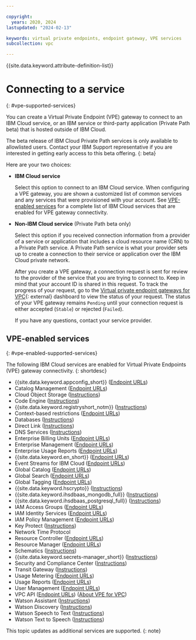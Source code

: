 ```yaml
---

copyright:
  years: 2020, 2024
lastupdated: "2024-02-13"

keywords: virtual private endpoints, endpoint gateway, VPE services
subcollection: vpc

---
```


{{site.data.keyword.attribute-definition-list}}

# Connecting to a service
{: #vpe-supported-services}

You can create a Virtual Private Endpoint (VPE) gateway to connect to an IBM Cloud service, or an IBM service or third-party application (Private Path beta) that is hosted outside of IBM Cloud.

The beta release of IBM Cloud Private Path services is only available to allowlisted users. Contact your IBM Support representative if you are interested in getting early access to this beta offering.
{: beta}

Here are your two choices:

* **IBM Cloud service**

   Select this option to connect to an IBM Cloud service. When configuring a VPE gateway, you are shown a customized list of common services and any services that were provisioned
with your account. See [VPE-enabled services](/docs/vpc?topic=vpc-vpe-supported-services#vpe-enabled-supported-services) for a complete list of IBM Cloud services that are enabled for VPE gateway connectivity.

* **Non-IBM Cloud service** (Private Path beta only)

   Select this option if you received connection information from a provider of a service or application that includes a cloud resource name (CRN) to a Private Path service. A Private Path service is what your provider sets up to create a connection to their service or application over the IBM Cloud private network.

   After you create a VPE gateway, a connection request is sent for review to the provider of the service that you are trying to connect to. Keep in mind that your account ID is shared in this request. To track the progress of your request, go to the [Virtual private endpoint gateways for VPC](/vpc-ext/network/endpointGateways){: external} dashboard to view the status of your request. The status of your VPE gateway remains `Pending` until your connection request is either accepted (`Stable`) or rejected (`Failed`).

   If you have any questions, contact your service provider.

## VPE-enabled services
{: #vpe-enabled-supported-services}

The following IBM Cloud services are enabled for Virtual Private Endpoints (VPE) gateway connectivity.
{: shortdesc}

* {{site.data.keyword.appconfig_short}} ([Endpoint URLs](/apidocs/app-configuration#endpoint-url))
* Catalog Management ([Endpoint URLs](/apidocs/resource-catalog/private-catalog#endpoint-url))
* Cloud Object Storage ([Instructions](/docs/cloud-object-storage?topic=cloud-object-storage-vpes))
* Code Engine ([Instructions](/docs/codeengine?topic=codeengine-vpe))
* {{site.data.keyword.registryshort_notm}} ([Instructions](/docs/Registry?topic=Registry-registry_vpe))
* Context-based restrictions ([Endpoint URLs](/apidocs/context-based-restrictions#endpoint-urls))
* Databases ([Instructions](/docs/cloud-databases?topic=cloud-databases-vpes))
* Direct Link ([Instructions](/docs/dl?topic=dl-vpe-connection))
* DNS Services ([Instructions](/docs/dns-svcs?topic=dns-svcs-vpe-for-dns-svcs#vpe-for-dns-svcs))
* Enterprise Billing Units ([Endpoint URLs](/apidocs/enterprise-apis/billing-unit#endpoint-url))
* Enterprise Management ([Endpoint URLs](/apidocs/enterprise-apis/enterprise#endpoint-url))
* Enterprise Usage Reports ([Endpoint URLs](/apidocs/enterprise-apis/resource-usage-reports#endpoint-url))
* {{site.data.keyword.en_short}} ([Endpoint URLs](/apidocs/event-notifications#event-notifications-endpoint-url))
* Event Streams for IBM Cloud ([Endpoint URLs](/apidocs/event-streams/adminrest))
* Global Catalog ([Endpoint URLs](/apidocs/resource-catalog/global-catalog#endpoint-url))
* Global Search ([Endpoint URLs](/apidocs/search#endpoint-url))
* Global Tagging ([Endpoint URLs](/apidocs/tagging#endpoint-url))
* {{site.data.keyword.hscrypto}} ([Instructions](/docs/hs-crypto?topic=hs-crypto-virtual-private-endpoints-for-vpc))
* {{site.data.keyword.ihsdbaas_mongodb_full}} ([Instructions](/docs/hyper-protect-dbaas-for-mongodb?topic=hyper-protect-dbaas-for-mongodb-virtual-private-endpoint))
* {{site.data.keyword.ihsdbaas_postgresql_full}} ([Instructions](/docs/hyper-protect-dbaas-for-postgresql?topic=hyper-protect-dbaas-for-postgresql-virtual-private-endpoint))
* IAM Access Groups ([Endpoint URLs](/apidocs/iam-access-groups#endpoint-urls))
* IAM Identity Services ([Endpoint URLs](/apidocs/iam-identity-token-api#endpoints))
* IAM Policy Management ([Endpoint URLs](/apidocs/iam-policy-management#endpoint-urls))
* Key Protect ([Instructions](/docs/key-protect?topic=key-protect-virtual-private-endpoints))
* Network Time Protocol
* Resource Controller ([Endpoint URLs](/apidocs/resource-controller/resource-controller#endpoint-url))
* Resource Manager ([Endpoint URLs](/apidocs/resource-controller/resource-manager#endpoint-urls))
* Schematics ([Instructions](/docs/schematics?topic=schematics-private-endpoints#endpoint-setup))
* {{site.data.keyword.secrets-manager_short}} ([Instructions](/docs/secrets-manager?topic=secrets-manager-endpoints))
* Security and Compliance Center ([Instructions](/docs/security-compliance?topic=security-compliance-private-endpoints))
* Transit Gateway ([Instructions](/docs/transit-gateway?topic=transit-gateway-vpe-for-ibm-cloud-transit-gateway))
* Usage Metering ([Endpoint URLs](/apidocs/usage-metering#endpoint))
* Usage Reports ([Endpoint URLs](/apidocs/metering-reporting#endpoint))
* User Management ([Endpoint URLs](/apidocs/user-management#endpoint-url))
* VPC API ([Endpoint URLs](/apidocs/vpc#endpoint-url)) ([About VPE for VPC](/docs/vpc?topic=vpc-about-vpe))
* Watson Assistant ([Instructions](/docs/watson?topic=watson-virtual-private-endpoints))
* Watson Discovery ([Instructions](/docs/watson?topic=watson-virtual-private-endpoints))
* Watson Speech to Text ([Instructions](/docs/watson?topic=watson-virtual-private-endpoints))
* Watson Text to Speech ([Instructions](/docs/watson?topic=watson-virtual-private-endpoints))

This topic updates as additional services are supported.
{: note}
